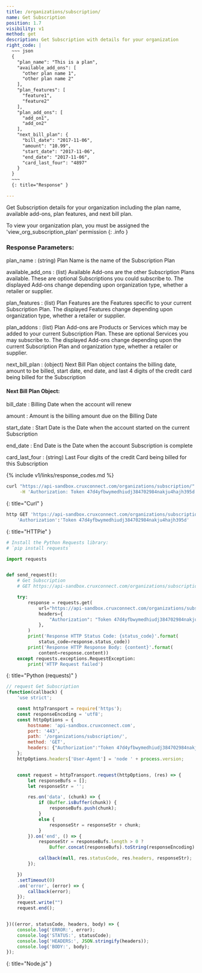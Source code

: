 ```yaml
---
title: /organizations/subscription/
name: Get Subscription
position: 1.7
visibility: v1
method: get
description: Get Subscription with details for your organization
right_code: |
  ~~~ json
  {
    "plan_name": "This is a plan",
    "available_add_ons": [
      "other plan name 1",
      "other plan name 2"
    ],
    "plan_features": [
      "feature1",
      "feature2"
    ],
    "plan_add_ons": [
      "add_on1",
      "add_on2"
    ],
    "next_bill_plan": {
      "bill_date": "2017-11-06",
      "amount": "10.99",
      "start_date": "2017-11-06",
      "end_date": "2017-11-06",
      "card_last_four": "4897"
    }
  }
  ~~~
  {: title="Response" }

---
```

Get Subscription details for your organization including the plan name, available add-ons, plan features, and next bill plan.

To view your organization plan, you must be assigned the 'view_org_subscription_plan' permission
{: .info }

### Response Parameters:

plan_name
: (string) Plan Name is the name of the Subscription Plan

available_add_ons
: (list) Available Add-ons are the other Subscription Plans available. These are optional Subscriptions you could subscribe to. The displayed Add-ons change depending upon organization type, whether a retailer or supplier.

plan_features
: (list) Plan Features are the Features specific to your current Subscription Plan. The displayed Features change depending upon organization type, whether a retailer or supplier.

plan_addons
: (list) Plan Add-ons are Products or Services which may be added to your current Subscription Plan. These are optional Services you may subscribe to. The displayed Add-ons change depending upon the current Subscription Plan and organization type, whether a retailer or supplier.

next_bill_plan
: (object) Next Bill Plan object contains the billing date, amount to be billed, start date, end date, and last 4 digits of the credit card being billed for the Subscription

#### Next Bill Plan Object:

bill_date
: Billing Date when the account will renew

amount
: Amount is the billing amount due on the Billing Date

start_date
: Start Date is the Date when the account started on the current Subscription

end_date
: End Date is the Date when the account Subscription is complete

card_last_four
: (string) Last Four digits of the credit Card being billed for this Subscription

{% include v1/links/response_codes.md %}


~~~ bash
curl "https://api-sandbox.cruxconnect.com/organizations/subscription/" \
     -H 'Authorization: Token 47d4yfbwymedhiudj384702984nakju4hajh395d'

~~~
{: title="Curl" }

~~~ bash
http GET 'https://api-sandbox.cruxconnect.com/organizations/subscription/' \
    'Authorization':'Token 47d4yfbwymedhiudj384702984nakju4hajh395d'

~~~
{: title="HTTPie" }

~~~ python
# Install the Python Requests library:
# `pip install requests`

import requests


def send_request():
    # Get Subscription
    # GET https://api-sandbox.cruxconnect.com/organizations/subscription/

    try:
        response = requests.get(
            url="https://api-sandbox.cruxconnect.com/organizations/subscription/",
            headers={
                "Authorization": "Token 47d4yfbwymedhiudj384702984nakju4hajh395d",
            },
        )
        print('Response HTTP Status Code: {status_code}'.format(
            status_code=response.status_code))
        print('Response HTTP Response Body: {content}'.format(
            content=response.content))
    except requests.exceptions.RequestException:
        print('HTTP Request failed')

~~~
{: title="Python (requests)" }

~~~ javascript
// request Get Subscription
(function(callback) {
    'use strict';

    const httpTransport = require('https');
    const responseEncoding = 'utf8';
    const httpOptions = {
        hostname: 'api-sandbox.cruxconnect.com',
        port: '443',
        path: '/organizations/subscription/',
        method: 'GET',
        headers: {"Authorization":"Token 47d4yfbwymedhiudj384702984nakju4hajh395d"}
    };
    httpOptions.headers['User-Agent'] = 'node ' + process.version;


    const request = httpTransport.request(httpOptions, (res) => {
        let responseBufs = [];
        let responseStr = '';

        res.on('data', (chunk) => {
            if (Buffer.isBuffer(chunk)) {
                responseBufs.push(chunk);
            }
            else {
                responseStr = responseStr + chunk;
            }
        }).on('end', () => {
            responseStr = responseBufs.length > 0 ?
                Buffer.concat(responseBufs).toString(responseEncoding) : responseStr;

            callback(null, res.statusCode, res.headers, responseStr);
        });

    })
    .setTimeout(0)
    .on('error', (error) => {
        callback(error);
    });
    request.write("")
    request.end();


})((error, statusCode, headers, body) => {
    console.log('ERROR:', error);
    console.log('STATUS:', statusCode);
    console.log('HEADERS:', JSON.stringify(headers));
    console.log('BODY:', body);
});

~~~
{: title="Node.js" }
